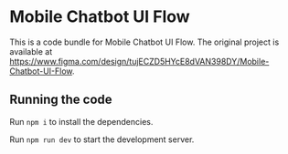
  # Mobile Chatbot UI Flow

  This is a code bundle for Mobile Chatbot UI Flow. The original project is available at https://www.figma.com/design/tujECZD5HYcE8dVAN398DY/Mobile-Chatbot-UI-Flow.

  ## Running the code

  Run `npm i` to install the dependencies.

  Run `npm run dev` to start the development server.
  
